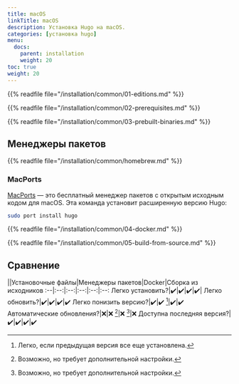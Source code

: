 ```yaml
---
title: macOS
linkTitle: macOS
description: Установка Hugo на macOS.
categories: [установка hugo]
menu:
  docs:
    parent: installation
    weight: 20
toc: true
weight: 20
---
```

{{% readfile file="/installation/common/01-editions.md" %}}

{{% readfile file="/installation/common/02-prerequisites.md" %}}

{{% readfile file="/installation/common/03-prebuilt-binaries.md" %}}

## Менеджеры пакетов

{{% readfile file="/installation/common/homebrew.md" %}}

### MacPorts

[MacPorts] — это бесплатный менеджер пакетов с открытым исходным кодом для macOS. Эта команда установит расширенную версию Hugo:

```sh
sudo port install hugo
```

[MacPorts]: https://www.macports.org/

{{% readfile file="/installation/common/04-docker.md" %}}

{{% readfile file="/installation/common/05-build-from-source.md" %}}

## Сравнение

||Установочные файлы|Менеджеры пакетов|Docker|Сборка из исходников
:--|:--:|:--:|:--:|:--:|:--:
Легко установить?|:heavy_check_mark:|:heavy_check_mark:|:heavy_check_mark:|:heavy_check_mark:|
Легко обновить?|:heavy_check_mark:|:heavy_check_mark:|:heavy_check_mark:|:heavy_check_mark:
Легко понизить версию?|:heavy_check_mark:|:heavy_check_mark: [^1]|:heavy_check_mark:|:heavy_check_mark:
Автоматические обновления?|:x:|:x: [^2]|:x: [^2]|:x:
Доступна последняя версия?|:heavy_check_mark:|:heavy_check_mark:|:heavy_check_mark:|:heavy_check_mark:

[^1]: Легко, если предыдущая версия все еще установлена.
[^2]: Возможно, но требует дополнительной настройки.
